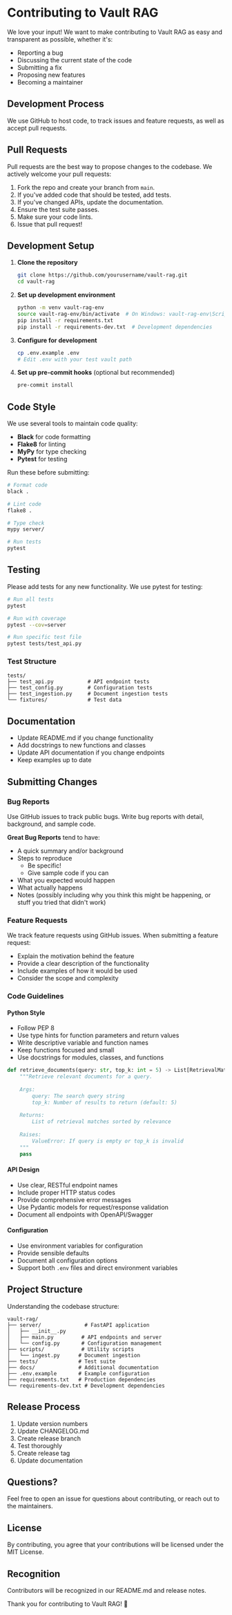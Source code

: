# Contributing to Vault RAG

We love your input! We want to make contributing to Vault RAG as easy and transparent as possible, whether it's:

- Reporting a bug
- Discussing the current state of the code
- Submitting a fix
- Proposing new features
- Becoming a maintainer

## Development Process

We use GitHub to host code, to track issues and feature requests, as well as accept pull requests.

## Pull Requests

Pull requests are the best way to propose changes to the codebase. We actively welcome your pull requests:

1. Fork the repo and create your branch from `main`.
2. If you've added code that should be tested, add tests.
3. If you've changed APIs, update the documentation.
4. Ensure the test suite passes.
5. Make sure your code lints.
6. Issue that pull request!

## Development Setup

1. **Clone the repository**
   ```bash
   git clone https://github.com/yourusername/vault-rag.git
   cd vault-rag
   ```

2. **Set up development environment**
   ```bash
   python -m venv vault-rag-env
   source vault-rag-env/bin/activate  # On Windows: vault-rag-env\Scripts\activate
   pip install -r requirements.txt
   pip install -r requirements-dev.txt  # Development dependencies
   ```

3. **Configure for development**
   ```bash
   cp .env.example .env
   # Edit .env with your test vault path
   ```

4. **Set up pre-commit hooks** (optional but recommended)
   ```bash
   pre-commit install
   ```

## Code Style

We use several tools to maintain code quality:

- **Black** for code formatting
- **Flake8** for linting
- **MyPy** for type checking
- **Pytest** for testing

Run these before submitting:

```bash
# Format code
black .

# Lint code
flake8 .

# Type check
mypy server/

# Run tests
pytest
```

## Testing

Please add tests for any new functionality. We use pytest for testing:

```bash
# Run all tests
pytest

# Run with coverage
pytest --cov=server

# Run specific test file
pytest tests/test_api.py
```

### Test Structure

```
tests/
├── test_api.py           # API endpoint tests
├── test_config.py        # Configuration tests
├── test_ingestion.py     # Document ingestion tests
└── fixtures/             # Test data
```

## Documentation

- Update README.md if you change functionality
- Add docstrings to new functions and classes
- Update API documentation if you change endpoints
- Keep examples up to date

## Submitting Changes

### Bug Reports

Use GitHub issues to track public bugs. Write bug reports with detail, background, and sample code.

**Great Bug Reports** tend to have:

- A quick summary and/or background
- Steps to reproduce
  - Be specific!
  - Give sample code if you can
- What you expected would happen
- What actually happens
- Notes (possibly including why you think this might be happening, or stuff you tried that didn't work)

### Feature Requests

We track feature requests using GitHub issues. When submitting a feature request:

- Explain the motivation behind the feature
- Provide a clear description of the functionality
- Include examples of how it would be used
- Consider the scope and complexity

### Code Guidelines

#### Python Style

- Follow PEP 8
- Use type hints for function parameters and return values
- Write descriptive variable and function names
- Keep functions focused and small
- Use docstrings for modules, classes, and functions

```python
def retrieve_documents(query: str, top_k: int = 5) -> List[RetrievalMatch]:
    """Retrieve relevant documents for a query.
    
    Args:
        query: The search query string
        top_k: Number of results to return (default: 5)
        
    Returns:
        List of retrieval matches sorted by relevance
        
    Raises:
        ValueError: If query is empty or top_k is invalid
    """
    pass
```

#### API Design

- Use clear, RESTful endpoint names
- Include proper HTTP status codes
- Provide comprehensive error messages
- Use Pydantic models for request/response validation
- Document all endpoints with OpenAPI/Swagger

#### Configuration

- Use environment variables for configuration
- Provide sensible defaults
- Document all configuration options
- Support both `.env` files and direct environment variables

## Project Structure

Understanding the codebase structure:

```
vault-rag/
├── server/              # FastAPI application
│   ├── __init__.py
│   ├── main.py         # API endpoints and server
│   └── config.py       # Configuration management
├── scripts/            # Utility scripts
│   └── ingest.py      # Document ingestion
├── tests/             # Test suite
├── docs/              # Additional documentation
├── .env.example       # Example configuration
├── requirements.txt   # Production dependencies
└── requirements-dev.txt # Development dependencies
```

## Release Process

1. Update version numbers
2. Update CHANGELOG.md
3. Create release branch
4. Test thoroughly
5. Create release tag
6. Update documentation

## Questions?

Feel free to open an issue for questions about contributing, or reach out to the maintainers.

## License

By contributing, you agree that your contributions will be licensed under the MIT License.

## Recognition

Contributors will be recognized in our README.md and release notes.

Thank you for contributing to Vault RAG! 🚀